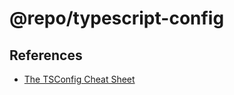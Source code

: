 # @repo/typescript-config

## References
- [The TSConfig Cheat Sheet](https://www.totaltypescript.com/tsconfig-cheat-sheet)